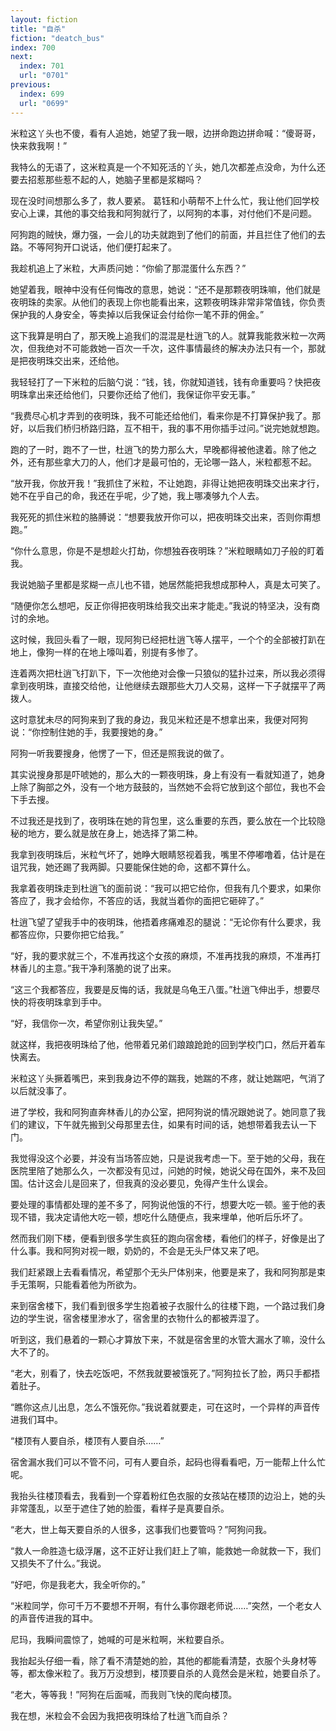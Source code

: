 ```yaml
---
layout: fiction
title: "自杀"
fiction: "deatch_bus"
index: 700
next:
  index: 701
  url: "0701"
previous:
  index: 699
  url: "0699"
---
```

米粒这丫头也不傻，看有人追她，她望了我一眼，边拼命跑边拼命喊：“傻哥哥，快来救我啊！”

我特么的无语了，这米粒真是一个不知死活的丫头，她几次都差点没命，为什么还要去招惹那些惹不起的人，她脑子里都是浆糊吗？

现在没时间想那么多了，救人要紧。 葛钰和小萌帮不上什么忙，我让他们回学校安心上课，其他的事交给我和阿狗就行了，以阿狗的本事，对付他们不是问题。

阿狗跑的贼快，爆力强，一会儿的功夫就跑到了他们的前面，并且拦住了他们的去路。不等阿狗开口说话，他们便打起来了。

我趁机追上了米粒，大声质问她：“你偷了那混蛋什么东西？”

她望着我，眼神中没有任何悔改的意思，她说：“还不是那颗夜明珠嘛，他们就是夜明珠的卖家。从他们的表现上你也能看出来，这颗夜明珠非常非常值钱，你负责保护我的人身安全，等卖掉以后我保证会付给你一笔不菲的佣金。”

这下我算是明白了，那天晚上追我们的混混是杜逍飞的人。就算我能救米粒一次两次，但我绝对不可能救她一百次一千次，这件事情最终的解决办法只有一个，那就是把夜明珠交出来，还给他。

我轻轻打了一下米粒的后脑勺说：“钱，钱，你就知道钱，钱有命重要吗？快把夜明珠拿出来还给他们，只要你还给了他们，我保证你平安无事。”

“我费尽心机才弄到的夜明珠，我不可能还给他们，看来你是不打算保护我了。那好，以后我们桥归桥路归路，互不相干，我的事不用你插手过问。”说完她就想跑。

跑的了一时，跑不了一世，杜逍飞的势力那么大，早晚都得被他逮着。除了他之外，还有那些拿大刀的人，他们才是最可怕的，无论哪一路人，米粒都惹不起。

“放开我，你放开我！”我抓住了米粒，不让她跑，非得让她把夜明珠交出来才行，她不在乎自己的命，我还在乎呢，少了她，我上哪凑够九个人去。

我死死的抓住米粒的胳膊说：“想要我放开你可以，把夜明珠交出来，否则你甭想跑。”

“你什么意思，你是不是想趁火打劫，你想独吞夜明珠？”米粒眼睛如刀子般的盯着我。

我说她脑子里都是浆糊一点儿也不错，她居然能把我想成那种人，真是太可笑了。

“随便你怎么想吧，反正你得把夜明珠给我交出来才能走。”我说的特坚决，没有商讨的余地。

这时候，我回头看了一眼，现阿狗已经把杜逍飞等人摆平，一个个的全部被打趴在地上，像狗一样的在地上嚎叫着，别提有多惨了。

连着两次把杜逍飞打趴下，下一次他绝对会像一只狼似的猛扑过来，所以我必须得拿到夜明珠，直接交给他，让他继续去跟那些大刀人交易，这样一下子就摆平了两拨人。

这时意犹未尽的阿狗来到了我的身边，我见米粒还是不想拿出来，我便对阿狗说：“你控制住她的手，我要搜她的身。”

阿狗一听我要搜身，他愣了一下，但还是照我说的做了。

其实说搜身那是吓唬她的，那么大的一颗夜明珠，身上有没有一看就知道了，她身上除了胸部之外，没有一个地方鼓鼓的，当然她不会将它放到这个部位，我也不会下手去搜。

不过我还是找到了，夜明珠在她的背包里，这么重要的东西，要么放在一个比较隐秘的地方，要么就是放在身上，她选择了第二种。

我拿到夜明珠后，米粒气坏了，她睁大眼睛怒视着我，嘴里不停嘟噜着，估计是在诅咒我，她还踢了我两脚。只要能保住她的命，这都不算什么。

我拿着夜明珠走到杜逍飞的面前说：“我可以把它给你，但我有几个要求，如果你答应了，我才会给你，不答应的话，我就当着你的面把它砸碎了。”

杜逍飞望了望我手中的夜明珠，他捂着疼痛难忍的腿说：“无论你有什么要求，我都答应你，只要你把它给我。”

“好，我的要求就三个，不准再找这个女孩的麻烦，不准再找我的麻烦，不准再打林香儿的主意。”我干净利落脆的说了出来。

“这三个我都答应，我要是反悔的话，我就是乌龟王八蛋。”杜逍飞伸出手，想要尽快的将夜明珠拿到手中。

“好，我信你一次，希望你别让我失望。”

就这样，我把夜明珠给了他，他带着兄弟们踉踉跄跄的回到学校门口，然后开着车快离去。

米粒这丫头撅着嘴巴，来到我身边不停的踹我，她踹的不疼，就让她踹吧，气消了以后就没事了。

进了学校，我和阿狗直奔林香儿的办公室，把阿狗说的情况跟她说了。她同意了我们的建议，下午就先搬到父母那里去住，如果有时间的话，她想带着我去认一下门。

我觉得没这个必要，并没有当场答应她，只是说我考虑一下。至于她的父母，我在医院里陪了她那么久，一次都没有见过，问她的时候，她说父母在国外，来不及回国。估计这会儿是回来了，但我真的没必要见，免得产生什么误会。

要处理的事情都处理的差不多了，阿狗说他饿的不行，想要大吃一顿。鉴于他的表现不错，我决定请他大吃一顿，想吃什么随便点，我来埋单，他听后乐坏了。

然而我们刚下楼，便看到很多学生疯狂的跑向宿舍楼，看他们的样子，好像是出了什么事。我和阿狗对视一眼，奶奶的，不会是无头尸体又来了吧。

我们赶紧跟上去看看情况，希望那个无头尸体别来，他要是来了，我和阿狗那是束手无策啊，只能看着他为所欲为。

来到宿舍楼下，我们看到很多学生抱着被子衣服什么的往楼下跑，一个路过我们身边的学生说，宿舍楼里渗水了，宿舍里的衣物什么的都被弄湿了。

听到这，我们悬着的一颗心才算放下来，不就是宿舍里的水管大漏水了嘛，没什么大不了的。

“老大，别看了，快去吃饭吧，不然我就要被饿死了。”阿狗拉长了脸，两只手都捂着肚子。

“瞧你这点儿出息，怎么不饿死你。”我说着就要走，可在这时，一个异样的声音传进我们耳中。

“楼顶有人要自杀，楼顶有人要自杀……”

宿舍漏水我们可以不管不问，可有人要自杀，起码也得看看吧，万一能帮上什么忙呢。

我抬头往楼顶看去，我看到一个穿着粉红色衣服的女孩站在楼顶的边沿上，她的头非常蓬乱，以至于遮住了她的脸蛋，看样子是真要自杀。

“老大，世上每天要自杀的人很多，这事我们也要管吗？”阿狗问我。

“救人一命胜造七级浮屠，这不正好让我们赶上了嘛，能救她一命就救一下，我们又损失不了什么。”我说。

“好吧，你是我老大，我全听你的。”

“米粒同学，你可千万不要想不开啊，有什么事你跟老师说……”突然，一个老女人的声音传进我的耳中。

尼玛，我瞬间震惊了，她喊的可是米粒啊，米粒要自杀。

我抬起头仔细一看，除了看不清楚她的脸，其他的都能看清楚，衣服个头身材等等，都太像米粒了。我万万没想到，楼顶要自杀的人竟然会是米粒，她要自杀了。

“老大，等等我！”阿狗在后面喊，而我则飞快的爬向楼顶。

我在想，米粒会不会因为我把夜明珠给了杜逍飞而自杀？